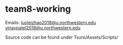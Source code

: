 # team8-working
Emails:
luoleizhao2018@u.northwestern.edu
vinaypatel2018@u.northwestern.edu

Source code can be found under Tsuro/Assets/Scripts/
